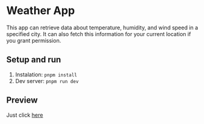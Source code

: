 # Weather App

This app can retrieve data about temperature, humidity, and wind speed in a specified city. It can also fetch this information for your current location if you grant permission.

## Setup and run

1. Instalation: `pnpm install`
2. Dev server: `pnpm run dev`

## Preview

Just click [here](https://weather-app-iota-lac.vercel.app/)

